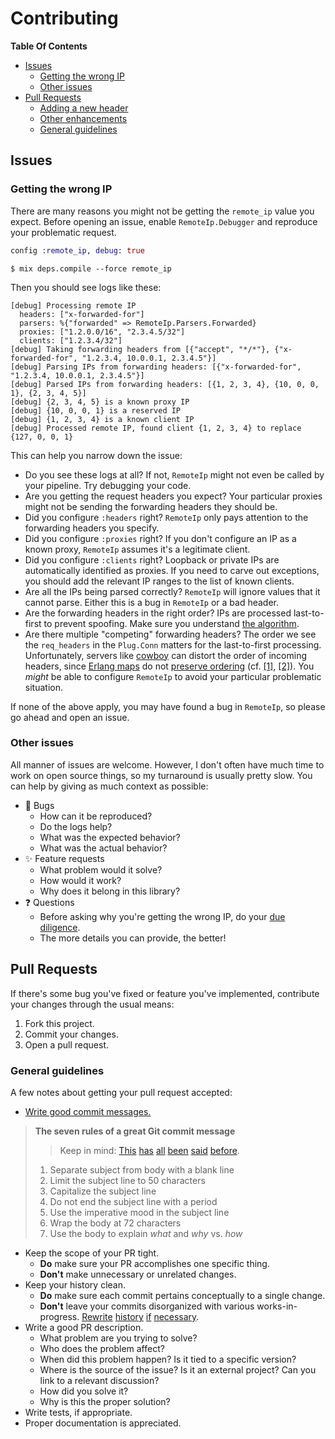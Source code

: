# Contributing

**Table Of Contents**
* [Issues](#issues)
  * [Getting the wrong IP](#getting-the-wrong-ip)
  * [Other issues](#other-issues)
* [Pull Requests](#pull-requests)
  * [Adding a new header](#adding-a-new-header)
  * [Other enhancements](#other-enhancements)
  * [General guidelines](#general-guidelines)

## Issues

### Getting the wrong IP

There are many reasons you might not be getting the `remote_ip` value you expect. Before opening an issue, enable `RemoteIp.Debugger` and reproduce your problematic request.

```elixir
config :remote_ip, debug: true
```

```console
$ mix deps.compile --force remote_ip
```

Then you should see logs like these:

```
[debug] Processing remote IP
  headers: ["x-forwarded-for"]
  parsers: %{"forwarded" => RemoteIp.Parsers.Forwarded}
  proxies: ["1.2.0.0/16", "2.3.4.5/32"]
  clients: ["1.2.3.4/32"]
[debug] Taking forwarding headers from [{"accept", "*/*"}, {"x-forwarded-for", "1.2.3.4, 10.0.0.1, 2.3.4.5"}]
[debug] Parsing IPs from forwarding headers: [{"x-forwarded-for", "1.2.3.4, 10.0.0.1, 2.3.4.5"}]
[debug] Parsed IPs from forwarding headers: [{1, 2, 3, 4}, {10, 0, 0, 1}, {2, 3, 4, 5}]
[debug] {2, 3, 4, 5} is a known proxy IP
[debug] {10, 0, 0, 1} is a reserved IP
[debug] {1, 2, 3, 4} is a known client IP
[debug] Processed remote IP, found client {1, 2, 3, 4} to replace {127, 0, 0, 1}
```

This can help you narrow down the issue:

* Do you see these logs at all? If not, `RemoteIp` might not even be called by your pipeline. Try debugging your code.
* Are you getting the request headers you expect? Your particular proxies might not be sending the forwarding headers they should be.
* Did you configure `:headers` right? `RemoteIp` only pays attention to the forwarding headers you specify.
* Did you configure `:proxies` right? If you don't configure an IP as a known proxy, `RemoteIp` assumes it's a legitimate client.
* Did you configure `:clients` right? Loopback or private IPs are automatically identified as proxies. If you need to carve out exceptions, you should add the relevant IP ranges to the list of known clients.
* Are all the IPs being parsed correctly? `RemoteIp` will ignore values that it cannot parse. Either this is a bug in `RemoteIp` or a bad header.
* Are the forwarding headers in the right order? IPs are processed last-to-first to prevent spoofing. Make sure you understand [the algorithm](extras/algorithm.md).
* Are there multiple "competing" forwarding headers? The order we see the `req_headers` in the `Plug.Conn` matters for the last-to-first processing. Unfortunately, servers like [cowboy](https://github.com/ninenines/cowboy) can distort the order of incoming headers, since [Erlang maps](http://erlang.org/doc/man/maps.html) do not [preserve ordering](https://medium.com/@jlouis666/breaking-erlang-maps-1-31952b8729e6) (cf. [[1]](https://github.com/elixir-plug/plug_cowboy/blob/7bf68cd757c1a052e227112b681b77066fd84d2b/lib/plug/cowboy/conn.ex#L125-L127), [[2]](https://github.com/erlang/otp/blob/2c882ec2d504019f07104b3240a989148dfc1fa3/lib/stdlib/doc/src/maps.xml#L409)). You *might* be able to configure `RemoteIp` to avoid your particular problematic situation.

If none of the above apply, you may have found a bug in `RemoteIp`, so please go ahead and open an issue.

### Other issues

All manner of issues are welcome. However, I don't often have much time to work on open source things, so my turnaround is usually pretty slow. You can help by giving as much context as possible:

* :bug: Bugs
  * How can it be reproduced?
  * Do the logs help?
  * What was the expected behavior?
  * What was the actual behavior?
* :sparkles: Feature requests
  * What problem would it solve?
  * How would it work?
  * Why does it belong in this library?
* :question: Questions
  * Before asking why you're getting the wrong IP, do your [due diligence](#getting-the-wrong-ip).
  * The more details you can provide, the better!

## Pull Requests

If there's some bug you've fixed or feature you've implemented, contribute your changes through the usual means:

1. Fork this project.
2. Commit your changes.
3. Open a pull request.

### General guidelines

A few notes about getting your pull request accepted:

* [Write good commit messages.](https://chris.beams.io/posts/git-commit/)
> **The seven rules of a great Git commit message**
>
> > Keep in mind: [This](http://tbaggery.com/2008/04/19/a-note-about-git-commit-messages.html) [has](https://www.git-scm.com/book/en/v2/Distributed-Git-Contributing-to-a-Project#_commit_guidelines) [all](https://github.com/torvalds/subsurface-for-dirk/blob/master/README#L92-L120) [been](http://who-t.blogspot.co.at/2009/12/on-commit-messages.html) [said](https://github.com/erlang/otp/wiki/writing-good-commit-messages) [before](https://github.com/spring-projects/spring-framework/blob/30bce7/CONTRIBUTING.md#format-commit-messages).
>
> 1. Separate subject from body with a blank line
> 2. Limit the subject line to 50 characters
> 3. Capitalize the subject line
> 4. Do not end the subject line with a period
> 5. Use the imperative mood in the subject line
> 6. Wrap the body at 72 characters
> 7. Use the body to explain *what* and *why* vs. *how*
* Keep the scope of your PR tight.
  * **Do** make sure your PR accomplishes one specific thing.
  * **Don't** make unnecessary or unrelated changes.
* Keep your history clean.
  * **Do** make sure each commit pertains conceptually to a single change.
  * **Don't** leave your commits disorganized with various works-in-progress. [Rewrite](https://git-scm.com/book/id/v2/Git-Tools-Rewriting-History) [history](https://git-rebase.io/) [if](https://programmerfriend.com/git-best-practices/) [necessary](http://justinhileman.info/article/changing-history/).
* Write a good PR description.
  * What problem are you trying to solve?
  * Who does the problem affect?
  * When did this problem happen? Is it tied to a specific version?
  * Where is the source of the issue? Is it an external project? Can you link to a relevant discussion?
  * How did you solve it?
  * Why is this the proper solution?
* Write tests, if appropriate.
* Proper documentation is appreciated.
